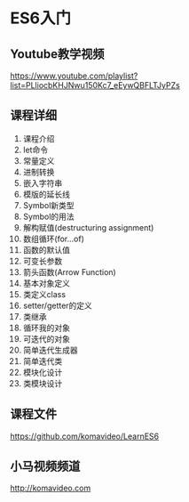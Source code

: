 ES6入门
========

## Youtube教学视频

https://www.youtube.com/playlist?list=PLliocbKHJNwu150Kc7_eEywQBFLTJyPZs

## 课程详细

01. 课程介绍
02. let命令
03. 常量定义
04. 进制转换
05. 嵌入字符串
06. 模版的延长线
07. Symbol新类型
08. Symbol的用法
09. 解构赋值(destructuring assignment)
10. 数组循环(for...of)
11. 函数的默认值
12. 可变长参数
13. 箭头函数(Arrow Function)
14. 基本对象定义
15. 类定义class
16. setter/getter的定义
17. 类继承
18. 循环我的对象
19. 可迭代的对象
20. 简单迭代生成器
21. 简单迭代类
22. 模块化设计
23. 类模块设计

## 课程文件

https://github.com/komavideo/LearnES6

## 小马视频频道

http://komavideo.com
